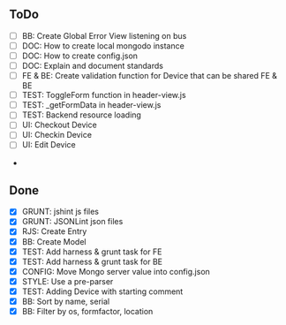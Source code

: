 ## ToDo
- [ ] BB: Create Global Error View listening on bus
- [ ] DOC: How to create local mongodo instance
- [ ] DOC: How to create config.json
- [ ] DOC: Explain and document standards
- [ ] FE & BE: Create validation function for Device that can be shared FE & BE
- [ ] TEST: ToggleForm function in header-view.js
- [ ] TEST: _getFormData in header-view.js
- [ ] TEST: Backend resource loading
- [ ] UI: Checkout Device
- [ ] UI: Checkin Device
- [ ] UI: Edit Device
-
## Done
- [X] GRUNT: jshint js files
- [X] GRUNT: JSONLint json files
- [X] RJS: Create Entry
- [X] BB: Create Model
- [X] TEST: Add harness & grunt task for FE
- [X] TEST: Add harness & grunt task for BE
- [X] CONFIG: Move Mongo server value into config.json
- [X] STYLE: Use a pre-parser
- [X] TEST: Adding Device with starting comment
- [X] BB: Sort by name, serial
- [X] BB: Filter by os, formfactor, location
